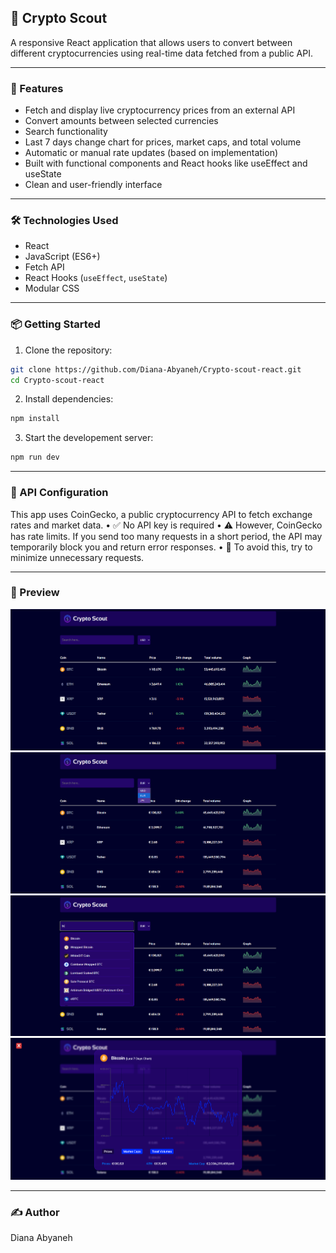 ## 💱 Crypto Scout

A responsive React application that allows users to convert between different cryptocurrencies using real-time data fetched from a public API.

---

### 🚀 Features

- Fetch and display live cryptocurrency prices from an external API  
- Convert amounts between selected currencies  
- Search functionality  
- Last 7 days change chart for prices, market caps, and total volume  
- Automatic or manual rate updates (based on implementation)  
- Built with functional components and React hooks like useEffect and useState  
- Clean and user-friendly interface  

---

### 🛠️ Technologies Used

- React  
- JavaScript (ES6+)  
- Fetch API  
- React Hooks (`useEffect`, `useState`)  
- Modular CSS  

---

### 📦 Getting Started

1. Clone the repository:

```bash
git clone https://github.com/Diana-Abyaneh/Crypto-scout-react.git
cd Crypto-scout-react
```

2. Install dependencies: 

```bash
npm install
```

3. Start the developement server: 
```bash
npm run dev
```

---
### 🔐 API Configuration

This app uses CoinGecko, a public cryptocurrency API to fetch exchange rates and market data.
 • ✅ No API key is required
 • ⚠️ However, CoinGecko has rate limits. If you send too many requests in a short period, the API may temporarily block you and return error responses.
 • 🧠 To avoid this, try to minimize unnecessary requests.

---

### 📸 Preview

![Screenshot](./screenshots/screenshot%20(2).png)
![Screenshot](./screenshots/screenshot%20(3).png)
![Screenshot](./screenshots/screenshot%20(4).png)
![Screenshot](./screenshots/screenshot%20(1).png)

---

### ✍️ Author

Diana Abyaneh